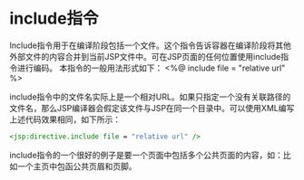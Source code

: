 # include指令

Include指令用于在编译阶段包括一个文件。这个指令告诉容器在编译阶段将其他外部文件的内容合并到当前JSP文件中。可在JSP页面的任何位置使用include指令进行编码。
本指令的一般用法形式如下：
<%@ include file = "relative url" %>

include指令中的文件名实际上是一个相对URL。如果只指定一个没有关联路径的文件名，那么JSP编译器会假定该文件与JSP在同一个目录中。可以使用XML编写上述代码效果相同，如下所示：

```jsp
<jsp:directive.include file = "relative url" />
```

include指令的一个很好的例子是要一个页面中包括多个公共页面的内容，如：比如一个主页中包函公共页眉和页脚。